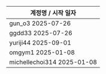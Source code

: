 | 계정명 / 시작 일자|
|--------|
| gun_o3 2025-07-26 |
| ggdd33 2025-07-26 |
| yuriji44 2025-09-01 |
| omgym1 2025-01-08 |
| michellechoi314 2025-01-08 |
